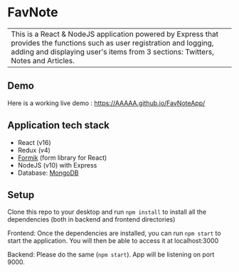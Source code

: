 # FavNote
<table>
<tr>
<td>
   This is a React & NodeJS application powered by Express that provides the functions such as user registration and
    logging, adding and displaying user's items from 3 sections: Twitters, Notes and Articles.
</td>
</tr>
</table>


## Demo
Here is a working live demo :  https://AAAAA.github.io/FavNoteApp/


## Application tech stack

- React (v16)
- Redux (v4)
- [Formik](https://formik.org/) (form library for React) 
- NodeJS (v10) with Express
- Database: [MongoDB](https://www.mongodb.com/)


## Setup
Clone this repo to your desktop and run `npm install` to install all the dependencies (both in backend and frontend
 directories)


Frontend: Once the dependencies are installed, you can run  `npm start` to start the application. You will then be
 able to access it at localhost:3000

Backend: Please do the same (`npm start`). App will be listening on port 9000.

